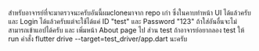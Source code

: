 สำหรับอาจารย์ที่จะมาตรวจนะครับอันนี้ผมcloneมาจาก repo เก่า ซึ่งในคาบทำหน้า UI ได้แล้วครับ และ Login ได้แล้วครับแต่จะใช้ได้แค่ ID "test" และ Password "123" ถ้าใส่อันอื่นจะไม่สามารถเข้าแอปได้ครับ และ เพิ่มหน้า About page ไป ส่วน test ถ้าอาจารย์อยากลอง test ให้ run คำสั่ง flutter drive --target=test_driver/app.dart นะครับ

